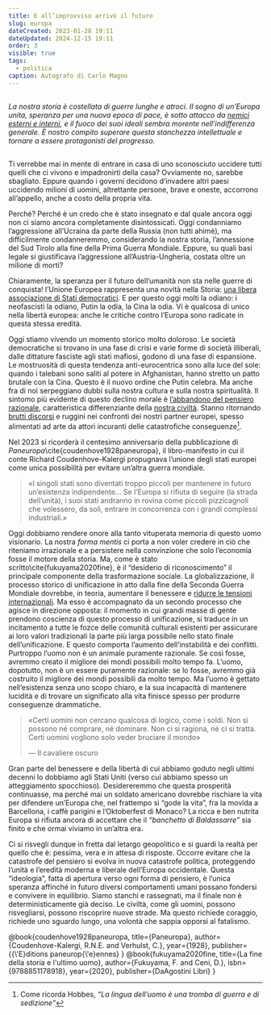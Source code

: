 ```yaml
---
title: E all’improvviso arrivò il futuro
slug: europa
dateCreated: 2023-01-28 19:11
dateUpdated: 2024-12-15 19:11
order: 3
visible: true
tags:
  - politica
caption: Autografo di Carlo Magno
---
```


##


_La nostra storia è costellata di guerre lunghe e atroci. Il sogno di un’Europa unita, speranza per una nuova epoca di pace, è sotto attacco da [nemici esterni e interni](/notes/woke/), e il fuoco dei suoi ideali sembra morente nell’indifferenza generale. È nostro compito superare questa stanchezza intellettuale e tornare a essere protagonisti del progresso._

##

<span class="newthought">Ti verrebbe</span> mai in mente di entrare in casa di uno sconosciuto uccidere tutti quelli che ci vivono e impadronirti della casa? Ovviamente no, sarebbe sbagliato. Eppure quando i governi decidono d’invadere altri paesi uccidendo milioni di uomini, altrettante persone, brave e oneste, accorrono all’appello, anche a costo della propria vita.

Perché? Perché è un credo che è stato insegnato e dal quale ancora oggi non ci siamo ancora completamente disintossicati. Oggi condanniamo l’aggressione all’Ucraina da parte della Russia (non tutti ahimè), ma difficilmente condanneremmo, considerando la nostra storia, l’annessione del Sud Tirolo alla fine della Prima Guerra Mondiale. Eppure, su quali basi legale si giustificava l’aggressione all’Austria-Ungheria, costata oltre un milione di morti?

Chiaramente, la speranza per il futuro dell’umanità non sta nelle guerre di conquista! l’Unione Europea rappresenta una novità nella Storia: [una libera associazione di Stati democratici](/notes/democrazia/). E per questo oggi molti la odiano: i neofascisti la odiano, Putin la odia, la Cina la odia. Vi è qualcosa di unico nella libertà europea: anche le critiche contro l’Europa sono radicate in questa stessa eredità.

Oggi stiamo vivendo un momento storico molto doloroso. Le società democratiche si trovano in una fase di crisi e varie forme di società illiberali, dalle dittature fasciste agli stati mafiosi, godono di una fase di espansione. Le mostruosità di questa tendenza anti-eurocentrica sono alla luce del sole: quando i talebani sono saliti al potere in Afghanistan, hanno stretto un patto brutale con la Cina. Questo è il nuovo ordine che Putin celebra. Ma anche fra di noi serpeggiano dubbi sulla nostra cultura e sulla nostra spiritualità. Il sintomo più evidente di questo declino morale è [l’abbandono del pensiero razionale](/notes/complottismo/), caratteristica differenziante della [nostra civiltà](/notes/occidente/). Stanno ritornando [brutti discorsi](/notes/politicamente-scorretto/) e ruggini nei confronti dei nostri partner europei, spesso alimentati ad arte da attori incuranti delle catastrofiche conseguenze[^1].

[^1]: Come ricorda Hobbes, _“La lingua dell’uomo è una tromba di guerra e di sedizione"_

Nel 2023 si ricorderà il centesimo anniversario della pubblicazione di _Paneuropa_\cite{coudenhove1928paneuropa}, il libro-manifesto in cui il conte Richard Coudenhove-Kalergi propugnava l’unione degli stati europei come unica possibilità per evitare un’altra guerra mondiale.

<div class="epigraph">

> «I singoli stati sono diventati troppo piccoli per mantenere in futuro un’esistenza indipendente… Se l’Europa si rifiuta di seguire (la strada dell’unità), i suoi stati andranno in rovina come piccoli pizzicagnoli che volessero, da soli, entrare in concorrenza con i grandi complessi industriali.»

</div>

Oggi dobbiamo rendere onore alla tanto vituperata memoria di questo uomo visionario. La nostra _forma mentis_ ci porta a non voler credere in ciò che riteniamo irrazionale e a persistere nella convinzione che solo l’economia fosse il motore della storia. Ma, come è stato scritto\cite{fukuyama2020fine}, è il “desiderio di riconoscimento” il principale componente della trasformazione sociale. La globalizzazione, il processo storico di unificazione in atto dalla fine della Seconda Guerra Mondiale dovrebbe, in teoria, aumentare il benessere e [ridurre le tensioni internazionali](/notes/pace/). Ma esso è accompagnato da un secondo processo che agisce in direzione opposta: il momento in cui grandi masse di gente prendono coscienza di questo processo di unificazione, si traduce in un incitamento a tutte le fozce delle comunità culturali esistenti per assicurare ai loro valori tradizionali la parte più larga possibile nello stato finale dell’unificazione. E questo comporta l’aumento dell’instabilità e dei conflitti. Purtroppo l’uomo non è un animale puramente razionale. Se così fosse, avremmo creato il migliore dei mondi possibili molto tempo fa. L’uomo, dopotutto, non è un essere puramente razionale: se lo fosse, avremmo già costruito il migliore dei mondi possibili da molto tempo. Ma l’uomo è gettato nell’esistenza senza uno scopo chiaro, e la sua incapacità di mantenere lucidità e di trovare un significato alla vita finisce spesso per produrre conseguenze drammatiche.

<div class="epigraph">

> «Certi uomini non cercano qualcosa di logico, come i soldi. Non si possono né comprare, né dominare. Non ci si ragiona, né ci si tratta. Certi uomini vogliono solo veder bruciare il mondo»<footer> — Il cavaliere oscuro</footer>

</div>

Gran parte del benessere e della libertà di cui abbiamo goduto negli ultimi decenni lo dobbiamo agli Stati Uniti (verso cui abbiamo spesso un atteggiamento spocchioso). Desidereremmo che questa prosperità continuasse, ma perché mai un soldato americano dovrebbe rischiare la vita per difendere un’Europa che, nel frattempo si “gode la vita”, fra la movida a Barcellona, ​i caffè parigini e l’Oktoberfest di Monaco? La ricca e ben nutrita Europa si rifiuta ancora di accettare che il _“banchetto di Baldassarre”_ sia finito e che ormai viviamo in un’altra era.

Ci si risvegli dunque in fretta dal letargo geopolitico e si guardi la realtà per quello che è: pessima, vera e in attesa di risposte. Occorre evitare che la catastrofe del pensiero si evolva in nuova catastrofe politica, proteggendo l’unità e l’eredità moderna e liberale dell’Europa occidentale. Questa “ideologia”, fatta di apertura verso ogni forma di pensiero, è l’unica speranza affinché in futuro diversi comportamenti umani possano fondersi e convivere in equilibrio. Siamo stanchi e rassegnati, ma il finale non è deterministicamente già deciso. Le civiltà, come gli uomini, possono risvegliarsi, possono riscoprire nuove strade. Ma questo richiede coraggio, richiede uno sguardo lungo, una volontà che sappia opporsi al fatalismo.

<bibliography>
@book{coudenhove1928paneuropa,
  title={Paneuropa},
  author={Coudenhove-Kalergi, R.N.E. and Verhulst, C.},
  year={1928},
  publisher={{\'E}ditions paneurop{\'e}ennes}
}
@book{fukuyama2020fine,
  title={La fine della storia e l'ultimo uomo},
  author={Fukuyama, F. and Ceni, D.},
  isbn={9788851178918},
  year={2020},
  publisher={DaAgostini Libri}
}
</bibliography>
